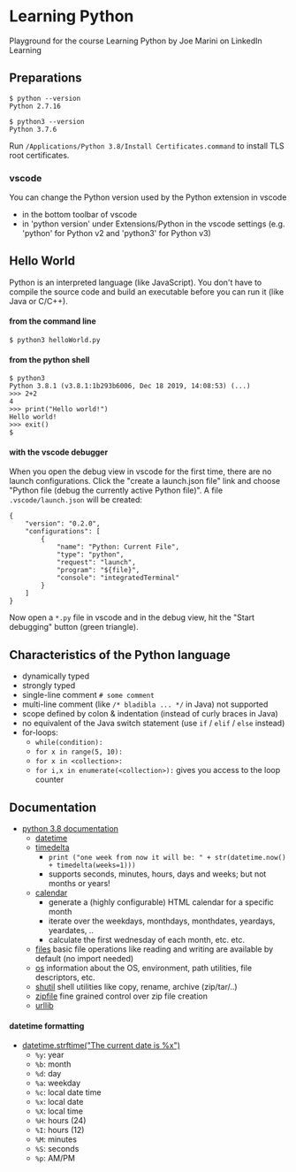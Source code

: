 # Learning Python

Playground for the course Learning Python by Joe Marini on LinkedIn Learning

## Preparations

```
$ python --version
Python 2.7.16

$ python3 --version
Python 3.7.6 
```

Run `/Applications/Python 3.8/Install Certificates.command` to install TLS root certificates.

### vscode
You can change the Python version used by the Python extension in vscode
* in the bottom toolbar of vscode
* in 'python version' under Extensions/Python in the vscode settings (e.g. 'python' for Python v2 and 'python3' for Python v3)

## Hello World

Python is an interpreted language (like JavaScript). You don't have to compile the source code and build an executable before you can run it (like Java or C/C++).

#### from the command line
`$ python3 helloWorld.py` 

#### from the python shell
```
$ python3
Python 3.8.1 (v3.8.1:1b293b6006, Dec 18 2019, 14:08:53) (...)
>>> 2+2
4
>>> print("Hello world!")
Hello world!
>>> exit()
$ 
```

#### with the vscode debugger
When you open the debug view in vscode for the first time, there are no launch configurations. Click the "create a launch.json file" link and choose "Python file (debug the currently active Python file)". A file `.vscode/launch.json` will be created:
```
{
    "version": "0.2.0",
    "configurations": [
        {
            "name": "Python: Current File",
            "type": "python",
            "request": "launch",
            "program": "${file}",
            "console": "integratedTerminal"
        }
    ]
}
```
Now open a `*.py` file in vscode and in the debug view, hit the "Start debugging" button (green triangle).

## Characteristics of the Python language

* dynamically typed
* strongly typed
* single-line comment `# some comment`
* multi-line comment (like `/* bladibla ... */` in Java) not supported 
* scope defined by colon & indentation (instead of curly braces in Java)
* no equivalent of the Java switch statement (use `if` / `elif` / `else` instead)
* for-loops:
  * `while(condition):`
  * `for x in range(5, 10):`
  * `for x in <collection>:`
  * `for i,x in enumerate(<collection>):` gives you access to the loop counter

## Documentation

* [python 3.8 documentation](https://docs.python.org/3.8/index.html)
  * [datetime](https://docs.python.org/3.8/library/datetime.html)
  * [timedelta](https://docs.python.org/3.8/library/datetime.html#timedelta-objects)
    * `print ("one week from now it will be: " + str(datetime.now() + timedelta(weeks=1)))`
    * supports seconds, minutes, hours, days and weeks; but not months or years!
  * [calendar](https://docs.python.org/3.8/library/calendar.html)
    * generate a (highly configurable) HTML calendar for a specific month
    * iterate over the weekdays, monthdays, monthdates, yeardays, yeardates, ..
    * calculate the first wednesday of each month, etc. etc.
  * [files](https://docs.python.org/3.8/library/filesys.html) basic file operations like reading and writing are available by default (no import needed)
  * [os](https://docs.python.org/3.8/library/os.html) information about the OS, environment, path utilities, file descriptors, etc.
  * [shutil](https://docs.python.org/3.8/library/shutil.html) shell utilities like copy, rename, archive (zip/tar/..)
  * [zipfile](https://docs.python.org/3/library/zipfile.html) fine grained control over zip file creation
  * [urllib](https://docs.python.org/3/library/urllib.html)

#### datetime formatting

* [datetime.strftime("The current date is %x")](https://docs.python.org/3.8/library/datetime.html#strftime-strptime-behavior)
  * `%y`: year
  * `%b`: month
  * `%d`: day
  * `%a`: weekday
  * `%c`: local date time
  * `%x`: local date
  * `%X`: local time
  * `%H`: hours (24)
  * `%I`: hours (12)
  * `%M`: minutes
  * `%S`: seconds 
  * `%p`: AM/PM

